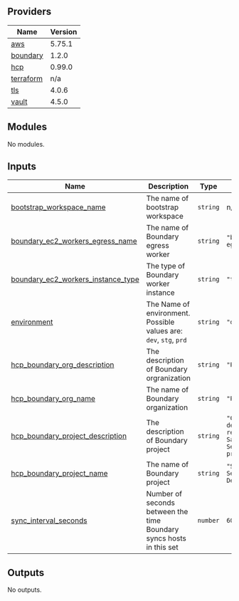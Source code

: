 <!-- BEGIN_TF_DOCS -->
## Providers

| Name | Version |
|------|---------|
| <a name="provider_aws"></a> [aws](#provider\_aws) | 5.75.1 |
| <a name="provider_boundary"></a> [boundary](#provider\_boundary) | 1.2.0 |
| <a name="provider_hcp"></a> [hcp](#provider\_hcp) | 0.99.0 |
| <a name="provider_terraform"></a> [terraform](#provider\_terraform) | n/a |
| <a name="provider_tls"></a> [tls](#provider\_tls) | 4.0.6 |
| <a name="provider_vault"></a> [vault](#provider\_vault) | 4.5.0 |

## Modules

No modules.

## Inputs

| Name | Description | Type | Default | Required |
|------|-------------|------|---------|:--------:|
| <a name="input_bootstrap_workspace_name"></a> [bootstrap\_workspace\_name](#input\_bootstrap\_workspace\_name) | The name of bootstrap workspace | `string` | n/a | yes |
| <a name="input_boundary_ec2_workers_egress_name"></a> [boundary\_ec2\_workers\_egress\_name](#input\_boundary\_ec2\_workers\_egress\_name) | The name of Boundary egress worker | `string` | `"boundary-egress-worker"` | no |
| <a name="input_boundary_ec2_workers_instance_type"></a> [boundary\_ec2\_workers\_instance\_type](#input\_boundary\_ec2\_workers\_instance\_type) | The type of Boundary worker instance | `string` | `"t2.micro"` | no |
| <a name="input_environment"></a> [environment](#input\_environment) | The Name of environment. Possible values are: `dev`, `stg`, `prd` | `string` | `"dev"` | no |
| <a name="input_hcp_boundary_org_description"></a> [hcp\_boundary\_org\_description](#input\_hcp\_boundary\_org\_description) | The description of Boundary orgranization | `string` | `"Pogosoftware"` | no |
| <a name="input_hcp_boundary_org_name"></a> [hcp\_boundary\_org\_name](#input\_hcp\_boundary\_org\_name) | The name of Boundary organization | `string` | `"Pogosoftware"` | no |
| <a name="input_hcp_boundary_project_description"></a> [hcp\_boundary\_project\_description](#input\_hcp\_boundary\_project\_description) | The description of Boundary project | `string` | `"Contains develop resources for SafePass Sentinel project"` | no |
| <a name="input_hcp_boundary_project_name"></a> [hcp\_boundary\_project\_name](#input\_hcp\_boundary\_project\_name) | The name of Boundary project | `string` | `"SafePass Sentinel Develop"` | no |
| <a name="input_sync_interval_seconds"></a> [sync\_interval\_seconds](#input\_sync\_interval\_seconds) | Number of seconds between the time Boundary syncs hosts in this set | `number` | `60` | no |

## Outputs

No outputs.
<!-- END_TF_DOCS -->
